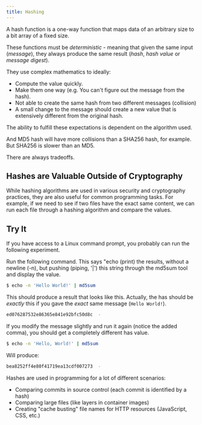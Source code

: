 ```yaml
--- 
title: Hashing 
--- 
```



A hash function is a one-way function that maps data of an arbitrary size to a bit array of a fixed size.

These functions must be *deterministic* - meaning that given the same input (*message*), they always produce the same result (*hash*, *hash value* or *message digest*).

They use complex mathematics to ideally:

- Compute the value quickly.
- Make them one way (e.g. You can't figure out the message from the hash).
- Not able to create the same hash from two different messages (collision)
- A small change to the message should create a new value that is extensively different from the original hash.

The ability to fulfill these expectations is dependent on the algorithm used.

And MD5 hash will have more collisions than a SHA256 hash, for example. But SHA256 is slower than an MD5.

There are always tradeoffs.

## Hashes are Valuable Outside of Cryptography

While hashing algorithms are used in various security and cryptography practices, they are also useful for common programming tasks. For example, if we need to see if two files have the exact same content, we can run each file through a hashing algorithm and compare the values.

## Try It

If you have access to a Linux command prompt, you probably can run the following experiment.

Run the following command. This says "echo (print) the results, without a newline (-n), but pushing (piping, '|') this string through the md5sum tool and display the value.

```bash
$ echo -n 'Hello World!' | md5sum
```

This should produce a result that looks like this. Actually, the has should be *exactly* this if you gave the *exact* same message (`Hello World!`).

```bash
ed076287532e86365e841e92bfc50d8c  -
```

If you modify the message slightly and run it again (notice the added comma), you should get a completely different has value.

```bash
$ echo -n 'Hello, World!' | md5sum
```

Will produce:

```bash
bea8252ff4e80f41719ea13cdf007273  -
```

Hashes are used in programming for a lot of different scenarios:
    
- Comparing commits in source control (each commit is identified by a hash)
- Comparing large files (like layers in container images)
- Creating "cache busting" file names for HTTP resources (JavaScript, CSS, etc.)
